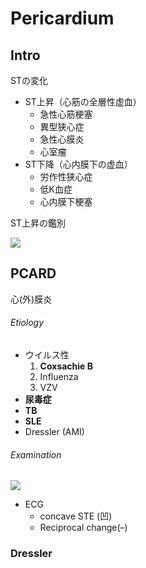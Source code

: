 <!--
Filename: 	Pericardium.md
Project: 	/Users/shume/Developer/mnemosyne/docs/MMB/docs/c_CV
Author: 	shumez <https://github.com/shumez>
Created: 	2019-04-03 17:27:2
Modified: 	2019-09-05 20:01:49
-----
Copyright (c) 2019 shumez
-->

# Pericardium

## Intro

STの変化

- ST上昇（心筋の全層性虚血）
    - 急性心筋梗塞
    - 異型狭心症
    - 急性心膜炎
    - 心室瘤
- ST下降（心内膜下の虚血）
    - 労作性狭心症
    - 低K血症
    - 心内膜下梗塞

ST上昇の鑑別

![](https://qb.medilink-study.com/images/84A057_bas_c_020.jpg)

<!-- <h6 id='intro-def'>Definition</h6> -->
<!-- <h6 id='intro-eti'>Etiology</h6> -->
<!-- <h6 id='intro-epi'>Epidemiology</h6> -->
<!-- <h6 id='intro-cls'>Classification</h6> -->
<!-- <h6 id='intro-sx'>Sign and Symptom</h6> -->
<!-- <h6 id='intro-cmp'>Complication</h6> -->
<!-- <h6 id='intro-ex'>Examination</h6> -->
<!-- <h6 id='intro-dx'>Diagnosis</h6> -->
<!-- <h6 id='intro-tx'>Treatment</h6> -->
<!-- <h6 id='intro-prg'>Prognosis</h6> -->
<!-- <h6 id='intro-app'>Appendix</h6> -->


## PCARD

心(外)膜炎

<!-- <h6 id='pcard-def'>Definition</h6> -->
<h6 id='pcard-eti'>Etiology</h6>

- ウイルス性
    1. **Coxsachie B**
    2. Influenza
    3. VZV
- **尿毒症**
- **TB**
- **SLE**
- Dressler (AMI)

<!-- <h6 id='pcard-epi'>Epidemiology</h6> -->
<!-- <h6 id='pcard-cls'>Classification</h6> -->
<!-- <h6 id='pcard-sx'>Sign and Symptom</h6> -->
<!-- <h6 id='pcard-cmp'>Complication</h6> -->
<h6 id='pcard-ex'>Examination</h6>

![](https://qb.medilink-study.com/images/107A033_ima_c_010.jpg)

- ECG
    - concave STE (凹)
    - Reciprocal change(–)

<!-- <h6 id='pcard-dx'>Diagnosis</h6> -->
<!-- <h6 id='pcard-tx'>Treatment</h6> -->
<!-- <h6 id='pcard-prg'>Prognosis</h6> -->
<!-- <h6 id='pcard-app'>Appendix</h6> -->


### Dressler

<!-- <h6 id='dressler-def'>Definition</h6> -->
<!-- <h6 id='dressler-eti'>Etiology</h6> -->
<!-- <h6 id='dressler-epi'>Epidemiology</h6> -->
<!-- <h6 id='dressler-cls'>Classification</h6> -->
<!-- <h6 id='dressler-sx'>Sign and Symptom</h6> -->
<!-- <h6 id='dressler-cmp'>Complication</h6> -->
<!-- <h6 id='dressler-ex'>Examination</h6> -->
<!-- <h6 id='dressler-dx'>Diagnosis</h6> -->
<!-- <h6 id='dressler-tx'>Treatment</h6> -->
<!-- <h6 id='dressler-prg'>Prognosis</h6> -->
<!-- <h6 id='dressler-app'>Appendix</h6> -->


## 
<!-- ## -->
<!-- <h6 id='-def'>Definition</h6> -->
<!-- <h6 id='-eti'>Etiology</h6> -->
<!-- <h6 id='-epi'>Epidemiology</h6> -->
<!-- <h6 id='-cls'>Classification</h6> -->
<!-- <h6 id='-sx'>Sign and Symptom</h6> -->
<!-- <h6 id='-cmp'>Complication</h6> -->
<!-- <h6 id='-ex'>Examination</h6> -->
<!-- <h6 id='-dx'>Diagnosis</h6> -->
<!-- <h6 id='-tx'>Treatment</h6> -->
<!-- <h6 id='-prg'>Prognosis</h6> -->
<!-- <h6 id='-app'>Appendix</h6> -->

<!-- <style type="text/css">
	img{width: 50%; float: right;}
</style> -->